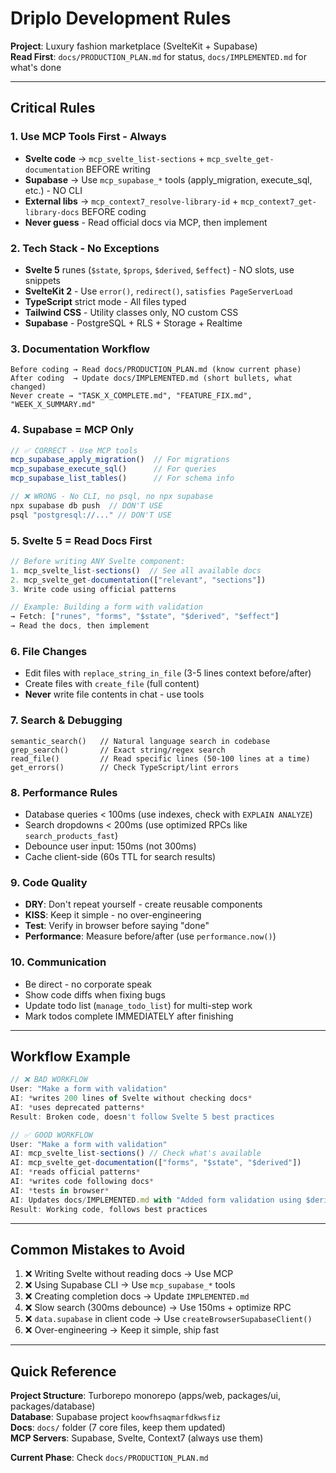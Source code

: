 # Driplo Development Rules

**Project**: Luxury fashion marketplace (SvelteKit + Supabase)  
**Read First**: `docs/PRODUCTION_PLAN.md` for status, `docs/IMPLEMENTED.md` for what's done

---

## Critical Rules

### 1. **Use MCP Tools First - Always**
- **Svelte code** → `mcp_svelte_list-sections` + `mcp_svelte_get-documentation` BEFORE writing
- **Supabase** → Use `mcp_supabase_*` tools (apply_migration, execute_sql, etc.) - NO CLI
- **External libs** → `mcp_context7_resolve-library-id` + `mcp_context7_get-library-docs` BEFORE coding
- **Never guess** - Read official docs via MCP, then implement

### 2. **Tech Stack - No Exceptions**
- **Svelte 5** runes (`$state`, `$props`, `$derived`, `$effect`) - NO slots, use snippets
- **SvelteKit 2** - Use `error()`, `redirect()`, `satisfies PageServerLoad`
- **TypeScript** strict mode - All files typed
- **Tailwind CSS** - Utility classes only, NO custom CSS
- **Supabase** - PostgreSQL + RLS + Storage + Realtime

### 3. **Documentation Workflow**
```
Before coding → Read docs/PRODUCTION_PLAN.md (know current phase)
After coding  → Update docs/IMPLEMENTED.md (short bullets, what changed)
Never create → "TASK_X_COMPLETE.md", "FEATURE_FIX.md", "WEEK_X_SUMMARY.md"
```

### 4. **Supabase = MCP Only**
```typescript
// ✅ CORRECT - Use MCP tools
mcp_supabase_apply_migration()  // For migrations
mcp_supabase_execute_sql()      // For queries
mcp_supabase_list_tables()      // For schema info

// ❌ WRONG - No CLI, no psql, no npx supabase
npx supabase db push  // DON'T USE
psql "postgresql://..." // DON'T USE
```

### 5. **Svelte 5 = Read Docs First**
```typescript
// Before writing ANY Svelte component:
1. mcp_svelte_list-sections()  // See all available docs
2. mcp_svelte_get-documentation(["relevant", "sections"])
3. Write code using official patterns

// Example: Building a form with validation
→ Fetch: ["runes", "forms", "$state", "$derived", "$effect"]
→ Read the docs, then implement
```

### 6. **File Changes**
- Edit files with `replace_string_in_file` (3-5 lines context before/after)
- Create files with `create_file` (full content)
- **Never** write file contents in chat - use tools

### 7. **Search & Debugging**
```
semantic_search()   // Natural language search in codebase
grep_search()       // Exact string/regex search
read_file()         // Read specific lines (50-100 lines at a time)
get_errors()        // Check TypeScript/lint errors
```

### 8. **Performance Rules**
- Database queries < 100ms (use indexes, check with `EXPLAIN ANALYZE`)
- Search dropdowns < 200ms (use optimized RPCs like `search_products_fast`)
- Debounce user input: 150ms (not 300ms)
- Cache client-side (60s TTL for search results)

### 9. **Code Quality**
- **DRY**: Don't repeat yourself - create reusable components
- **KISS**: Keep it simple - no over-engineering
- **Test**: Verify in browser before saying "done"
- **Performance**: Measure before/after (use `performance.now()`)

### 10. **Communication**
- Be direct - no corporate speak
- Show code diffs when fixing bugs
- Update todo list (`manage_todo_list`) for multi-step work
- Mark todos complete IMMEDIATELY after finishing

---

## Workflow Example

```typescript
// ❌ BAD WORKFLOW
User: "Make a form with validation"
AI: *writes 200 lines of Svelte without checking docs*
AI: *uses deprecated patterns*
Result: Broken code, doesn't follow Svelte 5 best practices

// ✅ GOOD WORKFLOW  
User: "Make a form with validation"
AI: mcp_svelte_list-sections() // Check what's available
AI: mcp_svelte_get-documentation(["forms", "$state", "$derived"])
AI: *reads official patterns*
AI: *writes code following docs*
AI: *tests in browser*
AI: Updates docs/IMPLEMENTED.md with "Added form validation using $derived"
Result: Working code, follows best practices
```

---

## Common Mistakes to Avoid

1. ❌ Writing Svelte without reading docs → Use MCP
2. ❌ Using Supabase CLI → Use `mcp_supabase_*` tools
3. ❌ Creating completion docs → Update `IMPLEMENTED.md`
4. ❌ Slow search (300ms debounce) → Use 150ms + optimize RPC
5. ❌ `data.supabase` in client code → Use `createBrowserSupabaseClient()`
6. ❌ Over-engineering → Keep it simple, ship fast

---

## Quick Reference

**Project Structure**: Turborepo monorepo (apps/web, packages/ui, packages/database)  
**Database**: Supabase project `koowfhsaqmarfdkwsfiz`  
**Docs**: `docs/` folder (7 core files, keep them updated)  
**MCP Servers**: Supabase, Svelte, Context7 (always use them)

**Current Phase**: Check `docs/PRODUCTION_PLAN.md`
